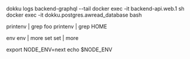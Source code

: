 dokku logs backend-graphql --tail
docker exec -it backend-api.web.1 sh
docker exec -it dokku.postgres.awread_database bash

printenv | grep foo
printenv | grep HOME

env
env | more
set
set | more

export NODE_ENV=next
echo $NODE_ENV
